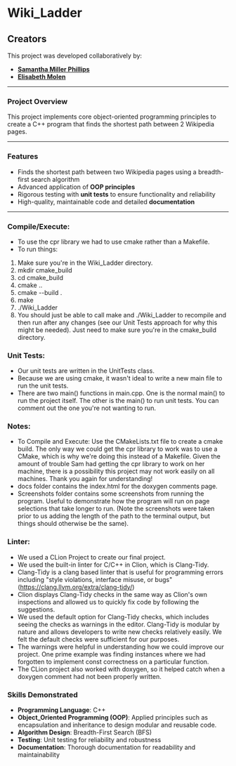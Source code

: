 # Wiki_Ladder

## Creators
This project was developed collaboratively by:
- **[Samantha Miller Phillips](https://github.com/SamMPhillips)**
- **[Elisabeth Molen](https://github.com/emolenuab)**

---

### Project Overview
This project implements core object-oriented programming principles to create a C++ program that finds the shortest path between 2 Wikipedia pages. 

---

### Features
- Finds the shortest path between two Wikipedia pages using a breadth-first search algorithm
- Advanced application of **OOP principles**
- Rigorous testing with **unit tests** to ensure functionality and reliability
- High-quality, maintainable code and detailed **documentation**

---
### Compile/Execute:
- To use the cpr library we had to use cmake rather than a Makefile.
- To run things:
1. Make sure you're in the Wiki_Ladder directory.
2. mkdir cmake_build
3. cd cmake_build
4. cmake .. 
5. cmake --build . 
6. make 
7. ./Wiki_Ladder 
8. You should just be able to call make and ./Wiki_Ladder to recompile and then run after any changes (see our Unit Tests approach for why this might be needed).  Just need to make sure you're in the cmake_build directory.

### Unit Tests:
- Our unit tests are written in the UnitTests class.
- Because we are using cmake, it wasn't ideal to write a new main file to run the unit tests.
- There are two main() functions in main.cpp.  One is the normal main() to run the project itself.  The other is the main() to run unit tests.  You can comment out the one you're not wanting to run. 

### Notes:
 - To Compile and Execute: Use the CMakeLists.txt file to create a cmake build.  The only way we could get the cpr library to work was to use a CMake, which is why we're doing this instead of a Makefile.  Given the amount of trouble Sam had getting the cpr library to work on her machine, there is a possibility this project may not work easily on all machines.  Thank you again for understanding!
 - docs folder contains the index.html for the doxygen comments page.  
 - Screenshots folder contains some screenshots from running the program. Useful to demonstrate how the program will run on page selections that take longer to run.  (Note the screenshots were taken prior to us adding the length of the path to the terminal output, but things should otherwise be the same).

### Linter:
- We used a CLion Project to create our final project.  
- We used the built-in linter for C/C++ in Clion, which is Clang-Tidy.
- Clang-Tidy is a clang based linter that is useful for programming errors including "style violations, interface misuse, or bugs" (https://clang.llvm.org/extra/clang-tidy/)
- Clion displays Clang-Tidy checks in the same way as Clion's own inspections and allowed us to quickly fix code by following the suggestions.
- We used the default option for Clang-Tidy checks, which includes seeing the checks as warnings in the editor. Clang-Tidy is modular by nature and allows developers to write new checks relatively easily. We felt the default checks were sufficient for our purposes.    
- The warnings were helpful in understanding how we could improve our project.  One prime example was finding instances where we had forgotten to implement const correctness on a particular function.
- The CLion project also worked with doxygen, so it helped catch when a doxygen comment had not been properly written.

### Skills Demonstrated
- **Programming Language**: C++
- **Object_Oriented Programming (OOP)**: Applied principles such as encapsulation and inheritance to design modular and reusable code. 
- **Algorithm Design**: Breadth-First Search (BFS)
- **Testing**: Unit testing for reliability and robustness
- **Documentation**: Thorough documentation for readability and maintainability